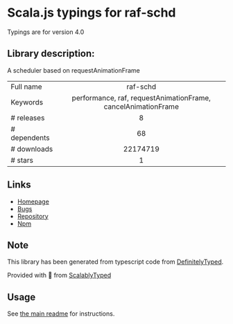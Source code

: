 
# Scala.js typings for raf-schd

Typings are for version 4.0

## Library description:
A scheduler based on requestAnimationFrame

|                    |                 |
| ------------------ | :-------------: |
| Full name          | raf-schd |
| Keywords           | performance, raf, requestAnimationFrame, cancelAnimationFrame |
| # releases         | 8 |
| # dependents       | 68 |
| # downloads        | 22174719 |
| # stars            | 1 |

## Links
- [Homepage](https://github.com/alexreardon/raf-schd#readme)
- [Bugs](https://github.com/alexreardon/raf-schd/issues)
- [Repository](https://github.com/alexreardon/raf-schd)
- [Npm](https://www.npmjs.com/package/raf-schd)
    


## Note
This library has been generated from typescript code from [DefinitelyTyped](https://definitelytyped.org).

Provided with :purple_heart: from [ScalablyTyped](https://github.com/oyvindberg/ScalablyTyped)

## Usage
See [the main readme](../../readme.md) for instructions.


